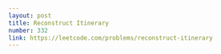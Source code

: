 ```yaml
---
layout: post
title: Reconstruct Itinerary
number: 332
link: https://leetcode.com/problems/reconstruct-itinerary
---
```

